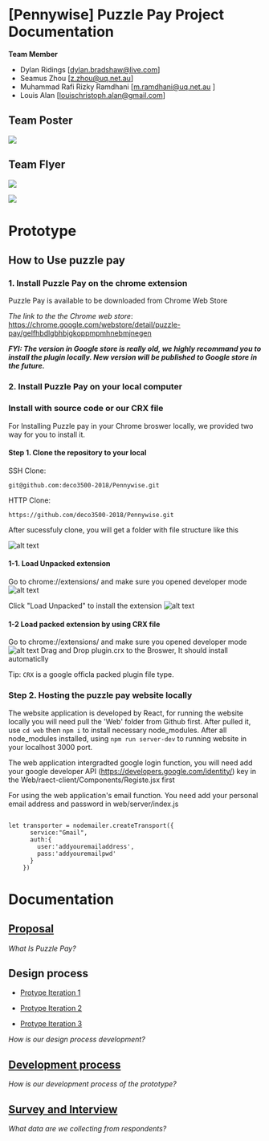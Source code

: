 # [Pennywise] Puzzle Pay Project Documentation

**Team Member**

* Dylan Ridings [dylan.bradshaw@live.com]
* Seamus Zhou [z.zhou@uq.net.au]
* Muhammad Rafi Rizky Ramdhani [m.ramdhani@uq.net.au ]
* Louis Alan [louischristoph.alan@gmail.com]

## Team Poster
![](https://i.imgur.com/1T44UB3.jpg)

## Team Flyer
![](https://i.imgur.com/F294IBd.jpg)

![](https://i.imgur.com/QGrUQm4.jpg)


# Prototype

## How to Use puzzle pay
### 1. Install Puzzle Pay on the chrome extension
Puzzle Pay is available to be downloaded from Chrome Web Store

 _The link to the the Chrome web store_: https://chrome.google.com/webstore/detail/puzzle-pay/gelfhbdlgbhbjgkoppmpmhnebmjnegen

_**FYI: The version in Google store is really old, we highly recommand you to install the plugin locally. New version will be published to Google store in the future.**_

### 2. Install Puzzle Pay on your local computer
### Install with source code or our CRX file
For Installing Puzzle pay in your Chrome broswer locally, we provided two way for you to install it.

#### Step 1. Clone the repository to your local
SSH Clone:
~~~~
git@github.com:deco3500-2018/Pennywise.git
~~~~

HTTP Clone:
~~~~
https://github.com/deco3500-2018/Pennywise.git
~~~~

After sucessfuly clone, you will get a folder with file structure like this

![alt text](https://github.com/deco3500-2018/Pennywise/blob/master/Plugin/assets/Images/Screen%20Shot%202018-09-16%20at%2010.36.43%20am.png)

#### 1-1. Load Unpacked extension
Go to chrome://extensions/ and make sure you opened developer mode
![alt text](https://github.com/deco3500-2018/Pennywise/blob/master/Plugin/assets/Images/Screen%20Shot%202018-09-16%20at%2010.57.18%20am.png)


Click "Load Unpacked" to install the extension
![alt text](https://github.com/deco3500-2018/Pennywise/blob/master/Plugin/assets/Images/Screen%20Shot%202018-09-16%20at%2010.57.35%20am.png)

#### 1-2 Load packed extension by using CRX file
Go to chrome://extensions/ and make sure you opened developer mode
![alt text](https://github.com/deco3500-2018/Pennywise/blob/master/Plugin/assets/Images/Screen%20Shot%202018-09-16%20at%2010.57.18%20am.png)
Drag and Drop plugin.crx to the Broswer, It should install automaticlly

Tip: `CRX` is a google officla packed plugin file type.

### Step 2. Hosting the puzzle pay website locally
The website application is developed by React, for running the website locally you will need pull the 'Web' folder from Github first.
After pulled it, use `cd web` then `npm i` to install necessary node_modules.
After all node_modules installed, using `npm run server-dev` to running website in your localhost 3000 port.

The web application intergradted google login function, you will need add your google developer API (https://developers.google.com/identity/) key in the Web/raect-client/Components/Registe.jsx first

For using the web application's email function. You need add your personal email address and password in web/server/index.js
~~~~

let transporter = nodemailer.createTransport({
      service:"Gmail",
      auth:{
        user:'addyouremailaddress',
        pass:'addyouremailpwd'
      }
    })

~~~~



# Documentation

##  [Proposal](https://github.com/deco3500-2018/Pennywise/wiki/Proposal)

_What Is Puzzle Pay?_

##  Design process

* [Protype Iteration 1](https://github.com/deco3500-2018/Pennywise/wiki/Prototype-Iteration-1)

* [Protype Iteration 2](https://github.com/deco3500-2018/Pennywise/wiki/Prototype-Iteration-2)

* [Protype Iteration 3](https://github.com/deco3500-2018/Pennywise/wiki/Prototype-Iteration-3)

_How is our design process development?_

##  [Development process](https://github.com/deco3500-2018/Pennywise/wiki/Develop-Progress-&-Code-Go-Through)

_How is our development process of the prototype?_

##  [Survey and Interview](https://github.com/deco3500-2018/Pennywise/wiki/Survey-and-Interview)

_What data are we collecting from respondents?_

